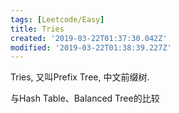 ```yaml
---
tags: [Leetcode/Easy]
title: Tries
created: '2019-03-22T01:37:30.042Z'
modified: '2019-03-22T01:38:39.227Z'
---
```


Tries, 又叫Prefix Tree, 中文前缀树.

与Hash Table、Balanced Tree的比较
